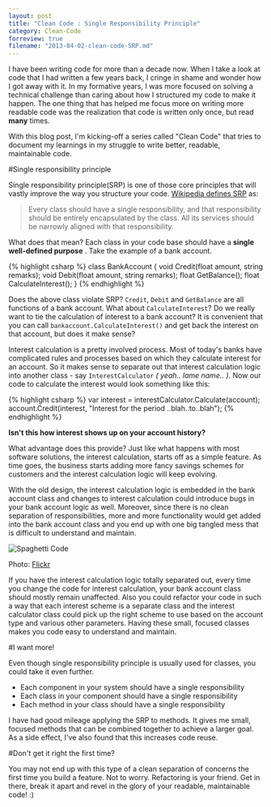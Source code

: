 ```yaml
---
layout: post
title: "Clean Code : Single Responsibility Principle"
category: Clean-Code
forreview: true
filename: "2013-04-02-clean-code-SRP.md"
---
```


I have been writing code for more than a decade now. When I take a look at code that I had written a few years back, I cringe in shame and wonder how I got away with it. In my formative years, I was more focused on solving a technical challenge than caring about how I structured my code to make it happen. The one thing that has helped me focus more on writing more readable code  was the realization that code is written only once, but read **many** times.

With this blog post, I'm kicking-off  a series called "Clean Code" that tries to document my learnings in my struggle to write better, readable, maintainable code.

#Single responsibility principle

Single responsibility principle(SRP) is one of those core principles that will vastly improve the way you structure your code.  [Wikipedia defines SRP][] as:

> Every class should have a single responsibility, and that responsibility should be entirely encapsulated by the class. All its services should be narrowly aligned with that responsibility.

What does that mean? Each class in your code base should have a **single well-defined purpose** . Take the example of a bank account.

{% highlight csharp %}
  class BankAccount
  {
    void Credit(float amount, string remarks);
    void Debit(float amount, string remarks);
    float GetBalance();
    float CalculateInterest();
  }
{% endhighlight %}

Does the above class violate SRP? `Credit`, `Debit` and `GetBalance` are all functions of a bank account. What about `CalculateInterest`?  Do we really want to tie the calculation of interest to a bank account? It is convenient that you can call `bankaccount.CalculateInterest()` and get back the interest on that account, but does it make sense?

Interest calculation is a pretty involved process. Most of today's banks have complicated rules and processes based on which they calculate interest for an account. So it makes sense to separate out that interest calculation logic into another class - say `InterestCalculator` *( yeah.. lame name.. )*. Now our code to calculate the interest would look something like this:

{% highlight csharp %}
  var interest = interestCalculator.Calculate(account);
  account.Credit(interest, "Interest for the period ..blah..to..blah");
{% endhighlight %}

**Isn't this how interest shows up on your account history?**

What advantage does this provide? Just like what happens with most software solutions, the interest calculation, starts off as a simple feature. As time goes, the business starts adding more fancy savings schemes for customers and the interest calculation logic will keep evolving.

With the old design, the interest calculation logic is embedded in the bank account class and changes to interest calculation could introduce bugs in your bank account logic as well. Moreover, since there is no clean separation of responsibilities, more and more functionality would get added into the bank account class and you end up with one big tangled mess that is difficult to understand and maintain.

![Spaghetti Code][spaghetti-code]

Photo: [Flickr][2]

If you have the interest calculation logic totally separated out, every time you change the code for interest calculation, your bank account class should mostly remain unaffected. Also you could refactor your code in such a way that each interest scheme is a separate class and the interest calculator class could pick up the right scheme to use based on the account type and various other parameters. Having these small, focused classes makes you code easy to understand and maintain.

#I want more!

Even though single responsibility principle is usually used for classes, you could take it even further.

- Each component in your system should have a single responsibility
- Each class in your component should have a single responsibility
- Each method in your class should have a single responsibility

I have had good mileage applying the SRP to methods. It gives me small, focused methods that can be combined together to achieve a larger goal. As a side effect, I've also found that this increases code reuse.

#Don't get it right the first time?

You may not end up with this type of a clean separation of concerns the first time you build a feature. Not to worry. Refactoring is your friend. Get in there, break it apart and revel in the glory of your readable, maintainable code! :)

[Wikipedia defines SRP]: http://en.wikipedia.org/wiki/Single_responsibility_principle
[spaghetti-code]: http://farm3.staticflickr.com/2335/2176839381_50f8cbe72b_z.jpg
[2]: http://www.flickr.com/photos/ndomer73/2176839381/sizes/z/
